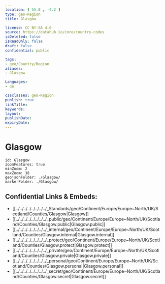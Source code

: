 ```yaml
---
location: [ 55.8 , -4.2 ] 
type: geo-Region
title: Glasgow

license: CC BY-SA 4.0
source: https://datahub.io/core/country-codes
isDeleted: false
isReadOnly: false
draft: false
confidential: public

tags:
- geo/Country/Region
aliases:
- Glasgow

Languages:
- de

cssclasses: geo-Region
publish: true
linkTitle: 
keywords: 
layout: 
publishDate: 
expiryDate: 
---
```


# Glasgow

```leaflet
id: Glasgow
zoomFeatures: true 
minZoom: 2 
maxZoom: 18
geojsonFolder: ./Glasgow/
markerFolder: ./Glasgow/
```


## Confidential Links & Embeds: 
- [[../../../../../../../../_Standards/geo/Continent/Europe/Europe~North/UK/Scotland/Counties/Glasgow|Glasgow]] 
- [[../../../../../../../../_public/geo/Continent/Europe/Europe~North/UK/Scotland/Counties/Glasgow.public|Glasgow.public]] 
- [[../../../../../../../../_internal/geo/Continent/Europe/Europe~North/UK/Scotland/Counties/Glasgow.internal|Glasgow.internal]] 
- [[../../../../../../../../_protect/geo/Continent/Europe/Europe~North/UK/Scotland/Counties/Glasgow.protect|Glasgow.protect]] 
- [[../../../../../../../../_private/geo/Continent/Europe/Europe~North/UK/Scotland/Counties/Glasgow.private|Glasgow.private]] 
- [[../../../../../../../../_personal/geo/Continent/Europe/Europe~North/UK/Scotland/Counties/Glasgow.personal|Glasgow.personal]] 
- [[../../../../../../../../_secret/geo/Continent/Europe/Europe~North/UK/Scotland/Counties/Glasgow.secret|Glasgow.secret]] 

